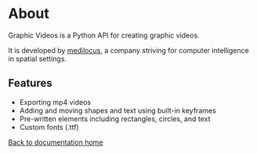 # About

Graphic Videos is a Python API for creating graphic videos.

It is developed by [medilocus][medilocus], a company striving for computer intelligence in spatial settings.

## Features

* Exporting mp4 videos
* Adding and moving shapes and text using built-in keyframes
* Pre-written elements including rectangles, circles, and text
* Custom fonts (.ttf)


[Back to documentation home][dochome]

[dochome]: https://medilocus.github.io/graphic_videos/
[medilocus]: https://github.com/medilocus

